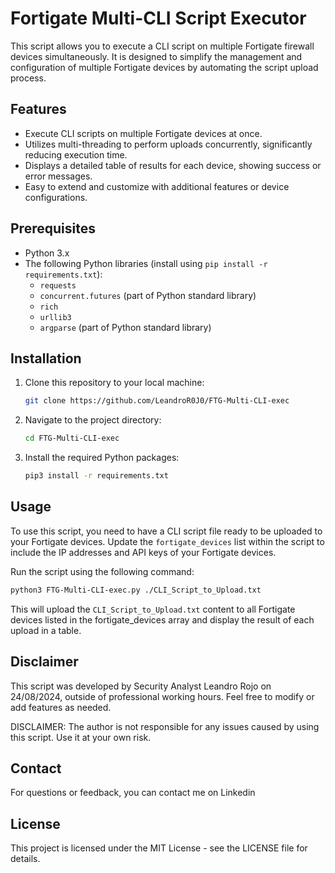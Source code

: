 # Fortigate Multi-CLI Script Executor

This script allows you to execute a CLI script on multiple Fortigate firewall devices simultaneously. It is designed to simplify the management and configuration of multiple Fortigate devices by automating the script upload process.

## Features

- Execute CLI scripts on multiple Fortigate devices at once.
- Utilizes multi-threading to perform uploads concurrently, significantly reducing execution time.
- Displays a detailed table of results for each device, showing success or error messages.
- Easy to extend and customize with additional features or device configurations.

## Prerequisites

- Python 3.x
- The following Python libraries (install using `pip install -r requirements.txt`):
  - `requests`
  - `concurrent.futures` (part of Python standard library)
  - `rich`
  - `urllib3`
  - `argparse` (part of Python standard library)

## Installation

1. Clone this repository to your local machine:

    ```bash
    git clone https://github.com/LeandroR0J0/FTG-Multi-CLI-exec
    ```

2. Navigate to the project directory:

    ```bash
    cd FTG-Multi-CLI-exec
    ```

3. Install the required Python packages:

    ```bash
    pip3 install -r requirements.txt
    ```

## Usage

To use this script, you need to have a CLI script file ready to be uploaded to your Fortigate devices. Update the `fortigate_devices` list within the script to include the IP addresses and API keys of your Fortigate devices.

Run the script using the following command:

```bash
python3 FTG-Multi-CLI-exec.py ./CLI_Script_to_Upload.txt
```

This will upload the `CLI_Script_to_Upload.txt` content to all Fortigate devices listed in the fortigate_devices array and display the result of each upload in a table.

## Disclaimer

This script was developed by Security Analyst Leandro Rojo on 24/08/2024, outside of professional working hours. Feel free to modify or add features as needed.

DISCLAIMER: The author is not responsible for any issues caused by using this script. Use it at your own risk.

## Contact

For questions or feedback, you can contact me on Linkedin

## License

This project is licensed under the MIT License - see the LICENSE file for details.
